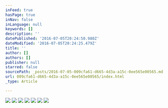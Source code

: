 ```yaml
---
inFeed: true
hasPage: true
inNav: false
inLanguage: null
keywords: []
description: ''
datePublished: '2016-07-05T20:24:50.980Z'
dateModified: '2016-07-05T20:24:25.479Z'
title: ''
author: []
authors: []
publisher: null
starred: false
sourcePath: _posts/2016-07-05-009cfa61-d665-4d3a-a15c-0ee565e00565.md
url: 009cfa61-d665-4d3a-a15c-0ee565e00565/index.html
_type: Article

---
```

![](https://the-grid-user-content.s3-us-west-2.amazonaws.com/7d2d8cd2-bca7-4216-a2b0-e0c08827b8d4.jpg)
![](https://the-grid-user-content.s3-us-west-2.amazonaws.com/1e797c0d-c2b0-4bff-9a9d-81a4c850bead.jpg)
![](https://the-grid-user-content.s3-us-west-2.amazonaws.com/9f1c9bca-e772-4768-819f-2c0782861988.jpg)
![](https://the-grid-user-content.s3-us-west-2.amazonaws.com/3f0aa8ea-0c27-4eb7-9e76-a661ae4d4c89.jpg)
![](https://the-grid-user-content.s3-us-west-2.amazonaws.com/8eb120f0-a938-4d27-a10a-71c40a62a978.jpg)
![](https://the-grid-user-content.s3-us-west-2.amazonaws.com/77684dae-0798-493f-b898-ef25ade265fd.jpg)
![](https://the-grid-user-content.s3-us-west-2.amazonaws.com/a369f93e-acae-433a-92c3-882226de11fe.jpg)
